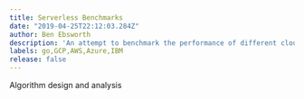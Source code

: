 ```yaml
---
title: Serverless Benchmarks
date: "2019-04-25T22:12:03.284Z"
author: Ben Ebsworth
description: 'An attempt to benchmark the performance of different cloud platform serverless/faas offerings'
labels: go,GCP,AWS,Azure,IBM
release: false
---
```

Algorithm design and analysis